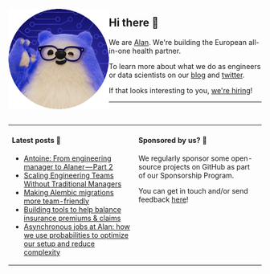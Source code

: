 <img
  alt="Alan engineer"
  src="https://github.com/alan-eu/.github/raw/acceptance/profile/alan-eng-rounded.png"
  height="200"
  align="left"
/>

## Hi there 👋

We are [Alan](https://about.alan.com). We're building the European all-in-one health partner.

To learn more about what we do as engineers or data scientists on our [blog](https://medium.com/alan) and [twitter](https://twitter.com/alanengineering).

If that looks interesting to you, [we're hiring](https://jobs.lever.co/alan)!

---

<img height="10"/>

<table>
  <tr width="100%">
    <td width="50%" valign="baseline">
  
#### Latest posts 📖

<!--START_SECTION:feed-->
* [Antoine: From engineering manager to Alaner — Part 2](https://medium.com/alan/antoine-from-engineering-manager-to-alaner-part-2-5ecf00ec02d6?source=rss----b2cb698c4e73---4)
* [Scaling Engineering Teams Without Traditional Managers](https://medium.com/alan/scaling-engineering-teams-without-traditional-managers-60276bc7ef6c?source=rss----b2cb698c4e73---4)
* [Making Alembic migrations more team-friendly](https://medium.com/alan/making-alembic-migrations-more-team-friendly-e92997f60eb2?source=rss----b2cb698c4e73---4)
* [Building tools to help balance insurance premiums & claims](https://medium.com/alan/building-tools-to-help-balance-insurance-premiums-claims-4bdcd29db249?source=rss----b2cb698c4e73---4)
* [Asynchronous jobs at Alan: how we use probabilities to optimize our setup and reduce complexity](https://medium.com/alan/asynchronous-jobs-at-alan-how-we-use-probabilities-to-optimize-our-setup-and-reduce-complexity-5c73cc095f2d?source=rss----b2cb698c4e73---4)
<!--END_SECTION:feed-->

</td>
<td  width="50%" valign="baseline">
      
#### Sponsored by us? 💚

<!-- todo: add sponsorship program link -->
We regularly sponsor some open-source projects on GitHub as part of our Sponsorship Program.
  
You can get in touch and/or send feedback [here](https://forms.gle/YxxyJadt31w9RhXB6)!
  
  </td>
  </tr>
</table>
